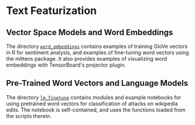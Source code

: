 # Text Featurization

## Vector Space Models and Word Embeddings

The directory [`word_embeddings`](./word_embeddings) contains examples of training GloVe vectors in R for sentiment analysis, and examples of fine-tuning word vectors using the mittens package. It also provides examples of visualizing word embeddings with TensorBoard's projector plugin.

## Pre-Trained Word Vectors and Language Models

The directory [`lm_finetune`](./lm_finetune) contains modules and example notebooks for using pretrained word vectors for classification of attacks on wikipedia edits. The notebook is self-contained, and uses the functions loaded from the scripts therein. 

